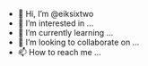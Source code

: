 - 👋 Hi, I’m @eiksixtwo
- 👀 I’m interested in ...
- 🌱 I’m currently learning ...
- 💞️ I’m looking to collaborate on ...
- 📫 How to reach me ...

<!---
eiksixtwo/eiksixtwo is a ✨ special ✨ repository because its `README.md` (this file) appears on your GitHub profile.
You can click the Preview link to take a look at your changes.
--->
